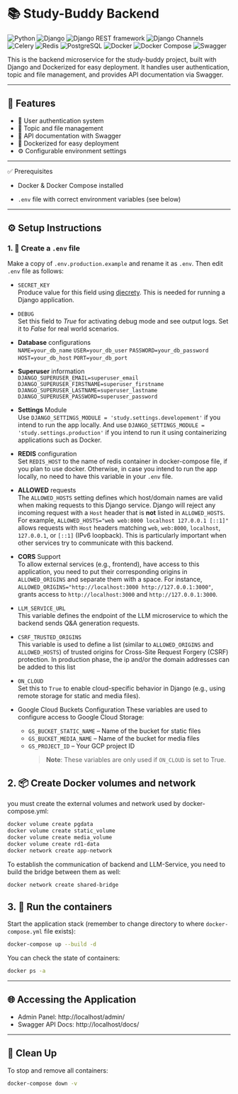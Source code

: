 # 📚 Study-Buddy Backend

![Python](https://img.shields.io/badge/Python-3776AB?style=for-the-badge&logo=python&logoColor=white) ![Django](https://img.shields.io/badge/Django-092E20?style=for-the-badge&logo=django&logoColor=white) ![Django REST framework](https://img.shields.io/badge/DRF-FF1700?style=for-the-badge&logo=django&logoColor=white) ![Django Channels](https://img.shields.io/badge/Django%20Channels-44B78B?style=for-the-badge) ![Celery](https://img.shields.io/badge/Celery-37814A?style=for-the-badge&logo=celery&logoColor=white)
![Redis](https://img.shields.io/badge/Redis-DC382D?style=for-the-badge&logo=redis&logoColor=white) ![PostgreSQL](https://img.shields.io/badge/PostgreSQL-336791?style=for-the-badge&logo=postgresql&logoColor=white)
![Docker](https://img.shields.io/badge/Docker-2496ED?style=for-the-badge&logo=docker&logoColor=white) ![Docker Compose](https://img.shields.io/badge/Docker--Compose-2496ED?style=for-the-badge&logo=docker&logoColor=white)
![Swagger](https://img.shields.io/badge/Swagger-85EA2D?style=for-the-badge&logo=swagger&logoColor=black)

This is the backend microservice for the study-buddy project, built with Django and Dockerized for easy deployment. It handles user authentication, topic and file management, and provides API documentation via Swagger.

---

## 🚀 Features

- 🔐 User authentication system
- 📂 Topic and file management
- 📝 API documentation with Swagger
- 🐳 Dockerized for easy deployment
- ⚙️ Configurable environment settings

---

✅ Prerequisites

- Docker & Docker Compose installed

- `.env` file with correct environment variables (see below)

---

## ⚙️ Setup Instructions

### 1. 🔐 Create a `.env` file

Make a copy of `.env.production.example` and rename it as `.env`. Then edit `.env` file as follows:

- `SECRET_KEY`  
  Produce value for this field using [djecrety](https://djecrety.ir/). This is needed for running a Django application.

- `DEBUG`  
  Set this field to _True_ for activating debug mode and see output logs. Set it to _False_ for real world scenarios.

- **Database** configurations  
  `NAME=your_db_name`
  `USER=your_db_user`
  `PASSWORD=your_db_password`
  `HOST=your_db_host`
  `PORT=your_db_port`

- **Superuser** information  
  `DJANGO_SUPERUSER_EMAIL=superuser_email`
  `DJANGO_SUPERUSER_FIRSTNAME=superuser_firstname`
  `DJANGO_SUPERUSER_LASTNAME=superuser_lastname`
  `DJANGO_SUPERUSER_PASSWORD=superuser_password`

- **Settings** Module  
  Use `DJANGO_SETTINGS_MODULE = 'study.settings.developement'` if you intend to run the app locally. And use `DJANGO_SETTINGS_MODULE = 'study.settings.production'` if you intend to run it using containerizing applications such as Docker.

- **REDIS** configuration  
  Set `REDIS_HOST` to the name of redis container in docker-compose file, if you plan to use docker. Otherwise, in case you intend to run the app locally, no need to have this variable in your `.env` file.

- **ALLOWED** requests  
  The `ALLOWED_HOSTS` setting defines which host/domain names are valid when making requests to this Django service. Django will reject any incoming request with a `Host` header that is **not** listed in `ALLOWED_HOSTS`. For example, `ALLOWED_HOSTS="web web:8000 localhost 127.0.0.1 [::1]"` allows requests with `Host` headers matching `web`, `web:8000`, `localhost`, `127.0.0.1`, or `[::1]` (IPv6 loopback). This is particularly important when other services try to communicate with this backend.

- **CORS** Support  
  To allow external services (e.g., frontend), have access to this application, you need to put their corresponding origins in `ALLOWED_ORIGINS` and separate them with a space. For instance, `ALLOWED_ORIGINS="http://localhost:3000 http://127.0.0.1:3000"`, grants access to `http://localhost:3000` and `http://127.0.0.1:3000`.

- `LLM_SERVICE_URL`  
  This variable defines the endpoint of the LLM microservice to which the backend sends Q&A generation requests.

- `CSRF_TRUSTED_ORIGINS`  
  This variable is used to define a list (similar to `ALLOWED_ORIGINS` and `ALLOWED_HOSTS`) of trusted origins for Cross-Site Request Forgery (CSRF) protection. In production phase, the ip and/or the domain addresses can be added to this list

- `ON_CLOUD`  
  Set this to `True` to enable cloud-specific behavior in Django (e.g., using remote storage for static and media files).

- Google Cloud Buckets Configuration
  These variables are used to configure access to Google Cloud Storage:
  - `GS_BUCKET_STATIC_NAME` – Name of the bucket for static files
  - `GS_BUCKET_MEDIA_NAME` – Name of the bucket for media files
  - `GS_PROJECT_ID` – Your GCP project ID
    > **Note**: These variables are only used if `ON_CLOUD` is set to True.

## 2. 📦 Create Docker volumes and network

you must create the external volumes and network used by docker-compose.yml:

```bash
docker volume create pgdata
docker volume create static_volume
docker volume create media_volume
docker volume create rd1-data
docker network create app-network
```

To establish the communication of backend and LLM-Service, you need to build the bridge between them as well:

```bash
docker network create shared-bridge
```

## 3. 🚀 Run the containers

Start the application stack (remember to change directory to where `docker-compose.yml` file exists):

```bash
docker-compose up --build -d
```

You can check the state of containers:

```bash
docker ps -a
```

---

## 🌐 Accessing the Application

- Admin Panel: http://localhost/admin/
- Swagger API Docs: http://localhost/docs/

---

## 🧹 Clean Up

To stop and remove all containers:

```bash
docker-compose down -v
```
